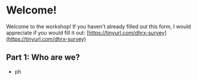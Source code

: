 # Welcome!

Welcome to the workshop! If you haven't already filled out this form, I would appreciate if you would fill it out: [https://tinyurl.com/dhrx-survey](https://tinyurl.com/dhrx-survey)

## Part 1: Who are we?

- ph